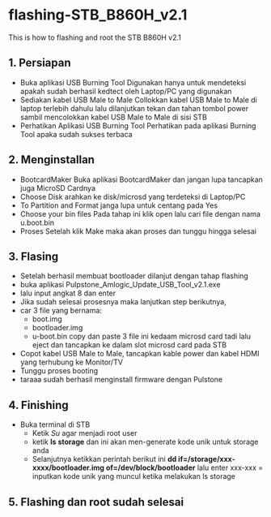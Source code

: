 # flashing-STB_B860H_v2.1
This is how to flashing and root the STB B860H v2.1

## 1. Persiapan
- Buka aplikasi USB Burning Tool
  Digunakan hanya untuk mendeteksi apakah sudah berhasil kedtect oleh Laptop/PC yang digunakan
- Sediakan kabel USB Male to Male
  Collokkan kabel USB Male to Male di laptop terlebih dahulu lalu dilanjutkan tekan dan tahan tombol power sambil mencolokkan kabel USB Male to Male di sisi STB
- Perhatikan Aplikasi USB Burning Tool
Perhatikan pada aplikasi Burning Tool apaka sudah sukses terbaca

## 2. **Menginstallan**
- BootcardMaker
  Buka aplikasi BootcardMaker dan jangan lupa tancapkan juga MicroSD Cardnya
- Choose Disk
  arahkan ke disk/microsd yang terdeteksi di Laptop/PC
- To Partition and Format
  janga lupa untuk centang pada Yes
- Choose your bin files
  Pada tahap ini klik open lalu cari file dengan nama u.boot.bin
- Proses
  Setelah klik Make maka akan proses dan tunggu hingga selesai

## 3. **Flasing**
- Setelah berhasil membuat bootloader dilanjut dengan tahap flashing
- buka aplikasi Pulpstone_Amlogic_Update_USB_Tool_v2.1.exe
- lalu input angkat 8 dan enter
- Jika sudah selesai prosesnya maka lanjutkan step berikutnya,
- car 3 file yang bernama:
  - boot.img
  - bootloader.img
  - u-boot.bin
  copy dan paste 3 file ini kedaam microsd card tadi lalu eject dan tancapkan ke dalam slot microsd card pada STB
- Copot kabel USB Male to Male, tancapkan kable power dan kabel HDMI yang terhubung ke Monitor/TV
- Tunggu proses booting
- taraaa sudah berhasil menginstall firmware dengan Pulstone

## 4. **Finishing**
- Buka terminal di STB
  - Ketik *Su* agar menjadi root user
  - ketik **ls storage** dan ini akan men-generate kode unik untuk storage anda
  - Selanjutnya ketikkan perintah berikut ini
    **dd if=/storage/xxx-xxxx/bootloader.img of=/dev/block/bootloader** lalu enter
    xxx-xxx = inputkan kode unik yang muncul ketika melakukan ls storage

## 5. **Flashing dan root sudah selesai**
